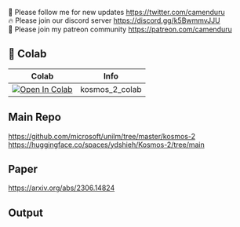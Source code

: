 🐣 Please follow me for new updates https://twitter.com/camenduru <br />
🔥 Please join our discord server https://discord.gg/k5BwmmvJJU <br />
🥳 Please join my patreon community https://patreon.com/camenduru <br />

## 🦒 Colab

| Colab | Info
| --- | --- |
[![Open In Colab](https://colab.research.google.com/assets/colab-badge.svg)](https://colab.research.google.com/github/camenduru/kosmos-2-colab/blob/main/kosmos_2_colab.ipynb) | kosmos_2_colab

## Main Repo
https://github.com/microsoft/unilm/tree/master/kosmos-2 <br />
https://huggingface.co/spaces/ydshieh/Kosmos-2/tree/main <br />

## Paper
https://arxiv.org/abs/2306.14824

## Output


